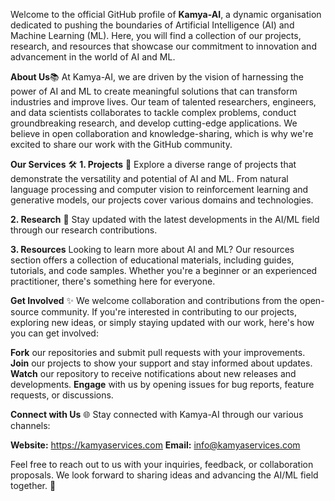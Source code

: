 Welcome to the official GitHub profile of **Kamya-AI**, a dynamic organisation dedicated to pushing the boundaries of Artificial Intelligence (AI) and Machine Learning (ML). Here, you will find a collection of our projects, research, and resources that showcase our commitment to innovation and advancement in the world of AI and ML.

**About Us**📚
At Kamya-AI, we are driven by the vision of harnessing the power of AI and ML to create meaningful solutions that can transform industries and improve lives. Our team of talented researchers, engineers, and data scientists collaborates to tackle complex problems, conduct groundbreaking research, and develop cutting-edge applications. We believe in open collaboration and knowledge-sharing, which is why we're excited to share our work with the GitHub community.

**Our Services** 🛠️
**1. Projects** 🚧
Explore a diverse range of projects that demonstrate the versatility and potential of AI and ML. From natural language processing and computer vision to reinforcement learning and generative models, our projects cover various domains and technologies.

**2. Research** 📑
Stay updated with the latest developments in the AI/ML field through our research contributions.

**3. Resources**
Looking to learn more about AI and ML? Our resources section offers a collection of educational materials, including guides, tutorials, and code samples. Whether you're a beginner or an experienced practitioner, there's something here for everyone.

**Get Involved** ✨
We welcome collaboration and contributions from the open-source community. If you're interested in contributing to our projects, exploring new ideas, or simply staying updated with our work, here's how you can get involved:

**Fork** our repositories and submit pull requests with your improvements.
**Join** our projects to show your support and stay informed about updates.
**Watch** our repository to receive notifications about new releases and developments.
**Engage** with us by opening issues for bug reports, feature requests, or discussions.

**Connect with Us** 🌐
Stay connected with Kamya-AI through our various channels:

**Website:** https://kamyaservices.com
**Email:** info@kamyaservices.com

Feel free to reach out to us with your inquiries, feedback, or collaboration proposals. We look forward to sharing ideas and advancing the AI/ML field together. 🚀
